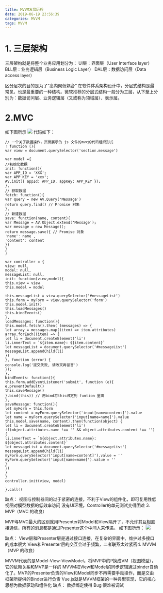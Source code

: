 ```yaml
---
title: MVVM发展历程
date: 2019-06-19 23:56:39
categories: MVVM
tags: MVVM
---
```


# 1. 三层架构
三层架构就是将整个业务应用划分为：
UI层：界面层（User Interface layer）
BLL层：业务逻辑层（Business Logic Layer）
DAL层：数据访问层（Data access layer）

区分层次的目的是为了“高内聚低耦合”
在软件体系架构设计中，分层式结构是最常见，也是最重要的一种结构。微软推荐的分层式结构一般分为三层，从下至上分别为：数据访问层、业务逻辑层（又或称为领域层）、表示层。

# 2.MVC
如下图所示
![](1.png)
代码如下：
```
// 一个关于数据操作，页面展示的 js 文件的mvc的代码组织形式
! function (){
var view = document.querySelector('section.message')

var model ={
//初始化数据
init: function(){
var APP_ID = 'XXX';
var APP_KEY = 'xxx';
AV.init({ appId: APP_ID, appKey: APP_KEY });
},
// 获取数据
fetch: function(){
var query = new AV.Query('Message')
return query.find() // Promise 对象
},
// 新建数据
save: function(name, content){
var Message = AV.Object.extend('Message');
var message = new Message();
return message.save({ // Promise 对象
'name': name ,
'content': content
})
}
}

var controller = {
view: null,
model: null,
messageList: null,
init: function(view,model){
this.view = view
this.model = model

this.messageList = view.querySelector('#messageList')
this.form = myForm = view.querySelector('form')
this.model.init()
this.loadMessages()
this.bindEvents()
},
loadMessages: function(){
this.model.fetch().then( (messages) => {
let array = messages.map((item) => item.attributes)
array.forEach((item) => {
let li = document.createElement('li')
li.innerText = `${item.name}: ${item.content}`
let messageList = document.querySelector('#messageList')
messageList.appendChild(li)
})
}, function (error) {
console.log('提交失败, 请改天再留言')
});
},
bindEvents: function(){
this.form.addEventListener('submit', function (e){
e.preventDefault()
this.saveMessage()
}.bind(this)) // 用bind将this绑定到 funtion 里面
},
saveMessage: function(){
let myForm = this.form
let content = myForm.querySelector('input[name=content]').value
let name = myForm.querySelector('input[name=name]').value
this.model.save(name, content).then(function(object) {
let li = document.createElement('li')
if(object.attributes.name !== '' && object.attributes.content !== '') {
li.innerText = `${object.attributes.name}: ${object.attributes.content}`
let messageList = document.querySelector('#messageList')
messageList.appendChild(li)
myForm.querySelector('input[name=content]').value = ''
myForm.querySelector('input[name=name]').value = ''
}
})
}
}
controller.init(view, model)

}.call()
```
缺点：
视图与控制器间的过于紧密的连接，不利于View的组件化，即可复用性低
视图对模型数据的低效率访问
没有UI环境，Controller的单元测试变得困难
3. MVP（MVC 的改良）

MVP与MVC最大的区别就用Presenter将Model和View隔开了，不允许其互相直接通信，所有的消息都是通过Presenter这个中间人来传递。
如下图所示：
![](2.png)

缺点：
View层和Presenter层是通过接口连接，在复杂的界面中，维护过多接口的成本很大
View和Presenter层的交互会过于频繁，二者联系太过紧密4. MVVM（MVP 的改良）

MVVM代表的是Model-View-ViewModel，将MVP中的P换成VM（视图模型），它的依赖关系和MVP是一样的
MVVM把View和Model的同步逻辑通过binder自动化了。MVP的Presenter负责的View和Model同步不再需要手动操作，而是交由框架所提供的Binder进行负责
Vue.js就是MVVM框架的一种典型实现，它的核心思想为数据驱动和组件化
缺点：
数据绑定使得 Bug 很难被调试
